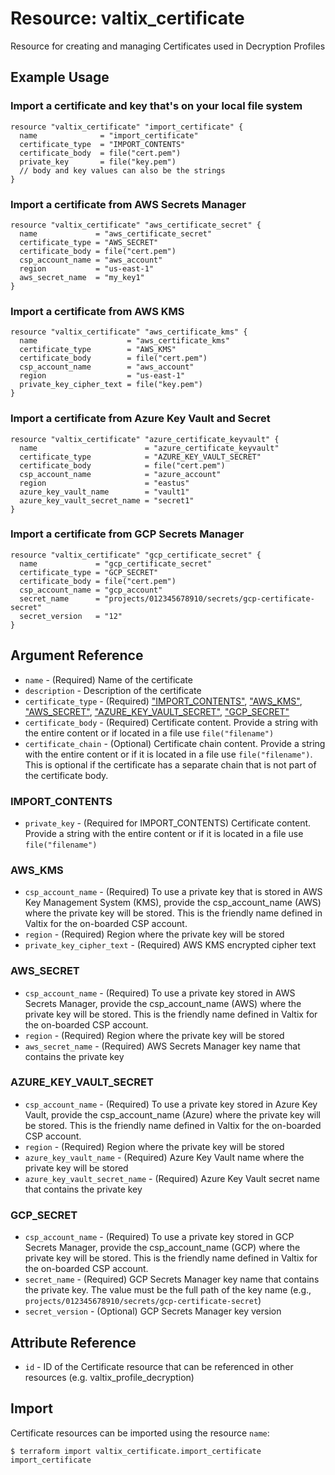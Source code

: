 # Resource: valtix_certificate
Resource for creating and managing Certificates used in Decryption Profiles

## Example Usage

### Import a certificate and key that's on your local file system
```hcl
resource "valtix_certificate" "import_certificate" {
  name              = "import_certificate"
  certificate_type  = "IMPORT_CONTENTS"
  certificate_body  = file("cert.pem")
  private_key       = file("key.pem")
  // body and key values can also be the strings
}
```

### Import a certificate from AWS Secrets Manager
```hcl
resource "valtix_certificate" "aws_certificate_secret" {
  name             = "aws_certificate_secret"
  certificate_type = "AWS_SECRET"
  certificate_body = file("cert.pem")
  csp_account_name = "aws_account"
  region           = "us-east-1"
  aws_secret_name  = "my_key1"
}
```

### Import a certificate from AWS KMS
```hcl
resource "valtix_certificate" "aws_certificate_kms" {
  name                    = "aws_certificate_kms"
  certificate_type        = "AWS_KMS"
  certificate_body        = file("cert.pem")
  csp_account_name        = "aws_account"
  region                  = "us-east-1"
  private_key_cipher_text = file("key.pem")
}
```

### Import a certificate from Azure Key Vault and Secret
```hcl
resource "valtix_certificate" "azure_certificate_keyvault" {
  name                        = "azure_certificate_keyvault"
  certificate_type            = "AZURE_KEY_VAULT_SECRET"
  certificate_body            = file("cert.pem")
  csp_account_name            = "azure_account"
  region                      = "eastus"
  azure_key_vault_name        = "vault1"
  azure_key_vault_secret_name = "secret1"
}
```

### Import a certificate from GCP Secrets Manager
```hcl
resource "valtix_certificate" "gcp_certificate_secret" {
  name             = "gcp_certificate_secret"
  certificate_type = "GCP_SECRET"
  certificate_body = file("cert.pem")
  csp_account_name = "gcp_account"
  secret_name      = "projects/012345678910/secrets/gcp-certificate-secret"
  secret_version   = "12"
}
```

## Argument Reference
* `name` - (Required) Name of the certificate
* `description` - Description of the certificate
* `certificate_type` - (Required) ["IMPORT_CONTENTS"](#import_contents), ["AWS_KMS"](#aws_kms), ["AWS_SECRET"](#aws_secret), ["AZURE_KEY_VAULT_SECRET"](#azure_key_vault_secret), ["GCP_SECRET"](#gcp_secret)
* `certificate_body` - (Required) Certificate content. Provide a string with the entire content or if located in a file use `file("filename")`
* `certificate_chain` - (Optional) Certificate chain content. Provide a string with the entire content or if it is located in a file use `file("filename")`. This is optional if the certificate has a separate chain that is not part of the certificate body.

### IMPORT_CONTENTS
* `private_key` - (Required for IMPORT_CONTENTS) Certificate content. Provide a string with the entire content or if it is located in a file use `file("filename")`

### AWS_KMS
* `csp_account_name` - (Required) To use a private key that is stored in AWS Key Management System (KMS), provide the csp_account_name (AWS) where the private key will be stored.  This is the friendly name defined in Valtix for the on-boarded CSP account.
* `region` - (Required) Region where the private key will be stored
* `private_key_cipher_text` - (Required) AWS KMS encrypted cipher text

### AWS_SECRET
* `csp_account_name` - (Required) To use a private key stored in AWS Secrets Manager, provide the csp_account_name (AWS) where the private key will be stored.  This is the friendly name defined in Valtix for the on-boarded CSP account.
* `region` - (Required) Region where the private key will be stored
* `aws_secret_name` - (Required) AWS Secrets Manager key name that contains the private key

### AZURE_KEY_VAULT_SECRET
* `csp_account_name` - (Required) To use a private key stored in Azure Key Vault, provide the csp_account_name (Azure) where the private key will be stored.  This is the friendly name defined in Valtix for the on-boarded CSP account.
* `region` - (Required) Region where the private key will be stored
* `azure_key_vault_name` - (Required) Azure Key Vault name where the private key will be stored
* `azure_key_vault_secret_name` - (Required) Azure Key Vault secret name that contains the private key

### GCP_SECRET
* `csp_account_name` - (Required) To use a private key stored in GCP Secrets Manager, provide the csp_account_name (GCP) where the private key will be stored.  This is the friendly name defined in Valtix for the on-boarded CSP account.
* `secret_name` - (Required) GCP Secrets Manager key name that contains the private key. The value must be the full path of the key name (e.g., `projects/012345678910/secrets/gcp-certificate-secret`)
* `secret_version` - (Optional) GCP Secrets Manager key version

## Attribute Reference
* `id` - ID of the Certificate resource that can be referenced in other resources (e.g. valtix_profile_decryption)

## Import
Certificate resources can be imported using the resource `name`:

```hcl
$ terraform import valtix_certificate.import_certificate import_certificate
```